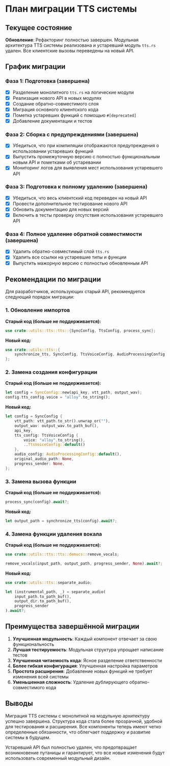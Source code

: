 # План миграции TTS системы

## Текущее состояние

**Обновление**: Рефакторинг полностью завершен. Модульная архитектура TTS системы реализована и устаревший модуль `tts.rs` удален. Все клиентские вызовы переведены на новый API.

## График миграции

### Фаза 1: Подготовка (завершена)

- [x] Разделение монолитного `tts.rs` на логические модули
- [x] Реализация нового API в новых модулях
- [x] Создание обратно-совместимого слоя
- [x] Миграция основного клиентского кода
- [x] Пометка устаревших функций с помощью `#[deprecated]`
- [x] Добавление документации и тестов

### Фаза 2: Сборка с предупреждениями (завершена)

- [x] Убедиться, что при компиляции отображаются предупреждения о использовании устаревших функций
- [x] Выпустить промежуточную версию с полностью функциональным новым API и пометками об устаревании
- [x] Мониторинг логов для выявления мест использования устаревшего API

### Фаза 3: Подготовка к полному удалению (завершена)

- [x] Убедиться, что весь клиентский код переведен на новый API
- [x] Провести дополнительное тестирование нового API
- [x] Обновить документацию для новых версий
- [x] Включить в тесты проверку отсутствия использования устаревшего API

### Фаза 4: Полное удаление обратной совместимости (завершена)

- [x] Удалить обратно-совместимый слой `tts.rs`
- [x] Удалить все ссылки на устаревшие типы и функции
- [x] Выпустить мажорную версию с полностью обновленным API

## Рекомендации по миграции

Для разработчиков, использующих старый API, рекомендуется следующий порядок миграции:

### 1. Обновление импортов

**Старый код (больше не поддерживается):**
```rust
use crate::utils::tts::tts::{SyncConfig, TtsConfig, process_sync};
```

**Новый код:**
```rust
use crate::utils::tts::{
    synchronize_tts, SyncConfig, TtsVoiceConfig, AudioProcessingConfig
};
```

### 2. Замена создания конфигурации

**Старый код (больше не поддерживается):**
```rust
let config = SyncConfig::new(api_key, vtt_path, output_wav);
config.tts_config.voice = "alloy".to_string();
```

**Новый код:**
```rust
let config = SyncConfig {
    vtt_path: vtt_path.to_str().unwrap_or(""),
    output_wav: output_wav.to_path_buf(),
    api_key,
    tts_config: TtsVoiceConfig {
        voice: "alloy".to_string(),
        ..TtsVoiceConfig::default()
    },
    audio_config: AudioProcessingConfig::default(),
    original_audio_path: None,
    progress_sender: None,
};
```

### 3. Замена вызова функции

**Старый код (больше не поддерживается):**
```rust
process_sync(config).await?;
```

**Новый код:**
```rust
let output_path = synchronize_tts(config).await?;
```

### 4. Замена функции удаления вокала

**Старый код (больше не поддерживается):**
```rust
use crate::utils::tts::tts::demucs::remove_vocals;

remove_vocals(input_path, output_path, progress_sender, None).await?;
```

**Новый код:**
```rust
use crate::utils::tts::separate_audio;

let (instrumental_path, _) = separate_audio(
    input_path.to_path_buf(), 
    output_dir.to_path_buf(), 
    progress_sender
).await?;
```

## Преимущества завершённой миграции

1. **Улучшенная модульность**: Каждый компонент отвечает за свою функциональность
2. **Лучшая тестируемость**: Модульная структура упрощает написание тестов
3. **Улучшенная читаемость кода**: Ясное разделение ответственности
4. **Более гибкая конфигурация**: Улучшенная настройка параметров
5. **Простота расширения**: Добавление новых функций не требует изменения всей системы
6. **Уменьшенная сложность**: Удаление дублирующего обратно-совместимого кода

## Выводы

Миграция TTS системы с монолитной на модульную архитектуру успешно завершена. Структура кода стала более прозрачной, удобной для тестирования и расширения. Все компоненты теперь имеют четко определенные обязанности, что облегчает поддержку и развитие системы в будущем.

Устаревший API был полностью удален, что предотвращает возникновение путаницы и гарантирует, что все новые изменения будут использовать современный модульный дизайн. 